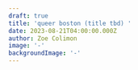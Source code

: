 ```yaml
---
draft: true
title: 'queer boston (title tbd) '
date: 2023-08-21T04:00:00.000Z
author: Zoe Colimon
image: '-'
backgroundImage: '-'
---
```



